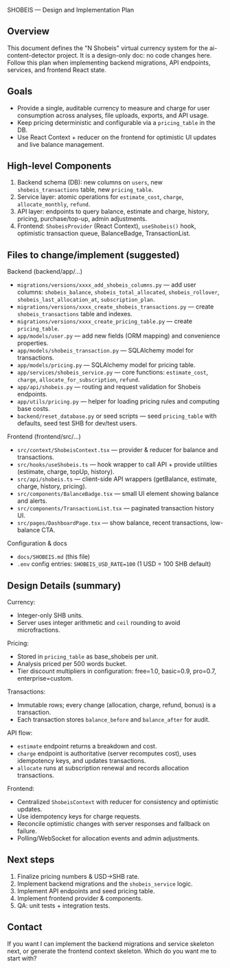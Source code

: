 SHOBEIS — Design and Implementation Plan

Overview
--------
This document defines the "N Shobeis" virtual currency system for the ai-content-detector project. It is a design-only doc: no code changes here. Follow this plan when implementing backend migrations, API endpoints, services, and frontend React state.

Goals
-----
- Provide a single, auditable currency to measure and charge for user consumption across analyses, file uploads, exports, and API usage.
- Keep pricing deterministic and configurable via a `pricing_table` in the DB.
- Use React Context + reducer on the frontend for optimistic UI updates and live balance management.

High-level Components
---------------------
1. Backend schema (DB): new columns on `users`, new `shobeis_transactions` table, new `pricing_table`.
2. Service layer: atomic operations for `estimate_cost`, `charge`, `allocate_monthly`, `refund`.
3. API layer: endpoints to query balance, estimate and charge, history, pricing, purchase/top-up, admin adjustments.
4. Frontend: `ShobeisProvider` (React Context), `useShobeis()` hook, optimistic transaction queue, BalanceBadge, TransactionList.

Files to change/implement (suggested)
-------------------------------------
Backend (backend/app/...)
- `migrations/versions/xxxx_add_shobeis_columns.py` — add user columns: `shobeis_balance`, `shobeis_total_allocated`, `shobeis_rollover`, `shobeis_last_allocation_at`, `subscription_plan`.
- `migrations/versions/xxxx_create_shobeis_transactions.py` — create `shobeis_transactions` table and indexes.
- `migrations/versions/xxxx_create_pricing_table.py` — create `pricing_table`.
- `app/models/user.py` — add new fields (ORM mapping) and convenience properties.
- `app/models/shobeis_transaction.py` — SQLAlchemy model for transactions.
- `app/models/pricing.py` — SQLAlchemy model for pricing table.
- `app/services/shobeis_service.py` — core functions: `estimate_cost`, `charge`, `allocate_for_subscription`, `refund`.
- `app/api/shobeis.py` — routing and request validation for Shobeis endpoints.
- `app/utils/pricing.py` — helper for loading pricing rules and computing base costs.
- `backend/reset_database.py` or seed scripts — seed `pricing_table` with defaults, seed test SHB for dev/test users.

Frontend (frontend/src/...)
- `src/context/ShobeisContext.tsx` — provider & reducer for balance and transactions.
- `src/hooks/useShobeis.ts` — hook wrapper to call API + provide utilities (estimate, charge, topUp, history).
- `src/api/shobeis.ts` — client-side API wrappers (getBalance, estimate, charge, history, pricing).
- `src/components/BalanceBadge.tsx` — small UI element showing balance and alerts.
- `src/components/TransactionList.tsx` — paginated transaction history UI.
- `src/pages/DashboardPage.tsx` — show balance, recent transactions, low-balance CTA.

Configuration & docs
- `docs/SHOBEIS.md` (this file)
- `.env` config entries: `SHOBEIS_USD_RATE=100` (1 USD = 100 SHB default)

Design Details (summary)
------------------------
Currency:
- Integer-only SHB units.
- Server uses integer arithmetic and `ceil` rounding to avoid microfractions.

Pricing:
- Stored in `pricing_table` as base_shobeis per unit.
- Analysis priced per 500 words bucket.
- Tier discount multipliers in configuration: free=1.0, basic=0.9, pro=0.7, enterprise=custom.

Transactions:
- Immutable rows; every change (allocation, charge, refund, bonus) is a transaction.
- Each transaction stores `balance_before` and `balance_after` for audit.

API flow:
- `estimate` endpoint returns a breakdown and cost.
- `charge` endpoint is authoritative (server recomputes cost), uses idempotency keys, and updates transactions.
- `allocate` runs at subscription renewal and records allocation transactions.

Frontend:
- Centralized `ShobeisContext` with reducer for consistency and optimistic updates.
- Use idempotency keys for charge requests.
- Reconcile optimistic changes with server responses and fallback on failure.
- Polling/WebSocket for allocation events and admin adjustments.

Next steps
----------
1. Finalize pricing numbers & USD->SHB rate.
2. Implement backend migrations and the `shobeis_service` logic.
3. Implement API endpoints and seed pricing table.
4. Implement frontend provider & components.
5. QA: unit tests + integration tests.

Contact
-------
If you want I can implement the backend migrations and service skeleton next, or generate the frontend context skeleton. Which do you want me to start with?